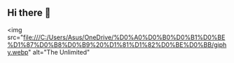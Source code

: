 ## Hi there 👋

<img src="[file:///C:/Users/Asus/OneDrive/%D0%A0%D0%B0%D0%B1%D0%BE%D1%87%D0%B8%D0%B9%20%D1%81%D1%82%D0%BE%D0%BB/giphy.webp](https://giphy.com/gifs/beautiful-landscape-nWF3AYzIGCrg4)" alt="The Unlimited"
